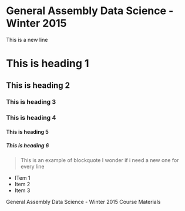# General Assembly Data Science - Winter 2015



This is a new line

# This is heading 1
## This is heading 2
### This is heading 3
### This is heading 4
#### This is heading 5
##### This is heading 6

> This is an example of blockquote
> I wonder if i need a new one for every line



* ITem 1
* Item 2
* Item 3

General Assembly Data Science - Winter 2015 Course Materials
